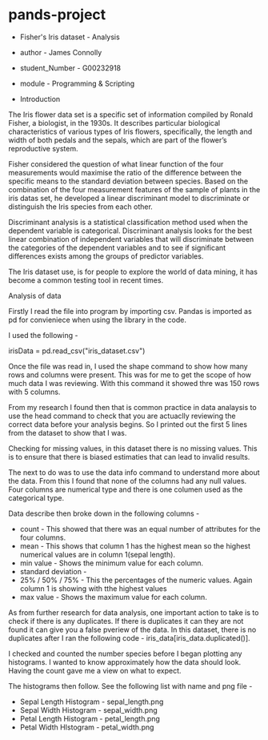 # pands-project
* Fisher's Iris dataset - Analysis
* author - James Connolly
* student_Number - G00232918
* module - Programming & Scripting

* Introduction

The Iris flower data set is a specific set of information compiled by Ronald Fisher, a biologist, in the 1930s. It describes particular biological characteristics of various types of Iris flowers, specifically, the length and width of both pedals and the sepals, which are part of the flower’s reproductive system.

Fisher considered the question of what linear function of the four measurements would maximise the ratio of the difference between the specific means to the standard deviation between species. Based on the combination of the four measurement features of the sample of plants in the iris datas set, he developed a linear discriminant model to discriminate or distinguish the Iris species from each other.

Discriminant analysis is a statistical classification method used when the dependent variable is categorical. Discriminant analysis looks for the best linear combination of independent variables that will discriminate between the categories of the dependent variables and to see if significant differences exists among the groups of predictor variables. 

The Iris dataset use, is for people to explore the world of data mining, it has become a common testing tool in recent times. 


Analysis of data

Firstly I read the file into program by importing csv. Pandas is imported as pd for convieniece when using the library in the code.

I used the following -

irisData = pd.read_csv("iris_dataset.csv")

Once the file was read in, I used the shape command to show how many rows and columns were present. This was for me to get the scope of how much data I was reviewing. With this command it showed thre was 150 rows with 5 columns. 

From my research I found then that is common practice in data analaysis to use the head command to check that you are actuaclly reviewing the correct data before your analysis begins. So I printed out the first 5 lines from the dataset to show that I was.

Checking for missing values, in this dataset there is no missing values. This is to ensure that there is biased estimaties that can lead to invalid results.

The next to do was to use the data info command to understand more about the data. From this I found that none of the columns had any null values. Four columns are numerical type and there is one columen used as the categorical type.

Data describe then broke down in the following columns -
* count - This showed that there was an equal number of attributes for the four columns.
* mean - This shows that column 1 has the highest mean so the highest numerical values are in column 1(sepal length).
* min value - Shows the minimum value for each column.
* standard deviation - 
* 25% / 50% / 75% - This the percentages of the numeric values. Again column 1 is showing with tthe highest values
* max value - Shows the maximum value for each column.

As from further research for data analysis, one important action to take is to check if there is any duplicates. If there is duplicates it can they are not found it can give you a false pveriew of the data. In this dataset, there is no duplicates after I ran the following code - iris_data[iris_data.duplicated()].

I checked and counted the number species before I began plotting any histograms. I wanted to know approximately how the data should look. Having the count gave me a view on what to expect. 

The histograms then follow. See the following list with name and png file -
* Sepal Length Histogram - sepal_length.png
* Sepal Width Histogram - sepal_width.png
* Petal Length Histogram - petal_length.png
* Petal Width HIstogram - petal_width.png






